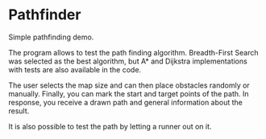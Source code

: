 # Pathfinder
Simple pathfinding demo.

The program allows to test the path finding algorithm.
Breadth-First Search was selected as the best algorithm, but A* and Dijkstra implementations with tests are also available in the code.

The user selects the map size and can then place obstacles randomly or manually. Finally, you can mark the start and target points of the path. In response, you receive a drawn path and general information about the result.

It is also possible to test the path by letting a runner out on it.

